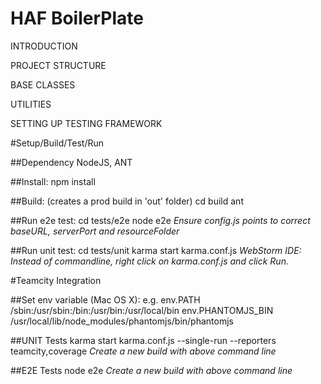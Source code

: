 HAF BoilerPlate
===============

INTRODUCTION

PROJECT STRUCTURE

BASE CLASSES

UTILITIES

SETTING UP TESTING FRAMEWORK

#Setup/Build/Test/Run

##Dependency
NodeJS, ANT

##Install:
    npm install

##Build: (creates a prod build in 'out' folder)
    cd build
    ant

##Run e2e test:
    cd tests/e2e
    node e2e
*Ensure config.js points to correct baseURL, serverPort and resourceFolder*

##Run unit test:
    cd tests/unit
    karma start karma.conf.js
*WebStorm IDE: Instead of commandline, right click on karma.conf.js and click Run.*

#Teamcity Integration

##Set env variable (Mac OS X): e.g.
    env.PATH	            /sbin:/usr/sbin:/bin:/usr/bin:/usr/local/bin
    env.PHANTOMJS_BIN	    /usr/local/lib/node_modules/phantomjs/bin/phantomjs

##UNIT Tests
    karma start karma.conf.js --single-run --reporters teamcity,coverage
*Create a new build with above command line*

##E2E Tests
    node e2e
*Create a new build with above command line*

